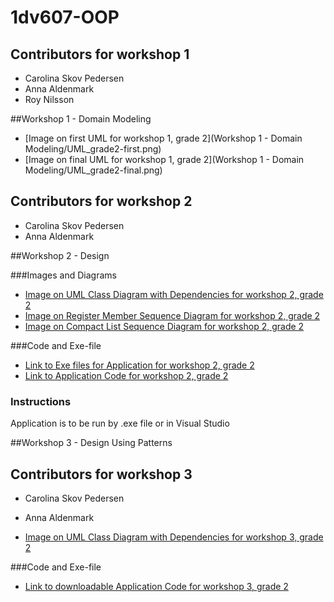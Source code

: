 # 1dv607-OOP


## Contributors for workshop 1
* Carolina Skov Pedersen
* Anna Aldenmark
* Roy Nilsson

##Workshop 1 - Domain Modeling
* [Image on first UML for workshop 1, grade 2](Workshop 1 - Domain Modeling/UML_grade2-first.png)
* [Image on final UML for workshop 1, grade 2](Workshop 1 - Domain Modeling/UML_grade2-final.png)

## Contributors for workshop 2
* Carolina Skov Pedersen
* Anna Aldenmark

##Workshop 2 - Design

###Images and Diagrams
* [Image on UML Class Diagram with Dependencies for workshop 2, grade 2](https://github.com/cs222wa/1DV607-Workshops/blob/master/Workshop%202%20-%20Design/Diagrams/ClassDiagram%20-%20final.pdf)
*  [Image on Register Member Sequence Diagram for workshop 2, grade 2](https://github.com/cs222wa/1DV607-Workshops/blob/master/Workshop%202%20-%20Design/Diagrams/Register%20Member%20Sequence.jpg)
* [Image on Compact List Sequence Diagram for workshop 2, grade 2](https://github.com/cs222wa/1DV607-Workshops/blob/master/Workshop%202%20-%20Design/Diagrams/Compact%20List%20Sequence.jpg)

###Code and Exe-file
* [Link to Exe files for Application for workshop 2, grade 2](https://github.com/cs222wa/1DV607-Workshops/blob/master/Workshop%202%20-%20Design/Workshop/bin/Debug/Workshop.exe)
* [Link to Application Code for workshop 2, grade 2](https://github.com/cs222wa/1DV607-Workshops/tree/master/Workshop%202%20-%20Design/Workshop)

### Instructions
Application is to be run by .exe file or in Visual Studio

##Workshop 3 - Design Using Patterns

## Contributors for workshop 3
* Carolina Skov Pedersen
* Anna Aldenmark

* [Image on UML Class Diagram with Dependencies for workshop 3, grade 2](https://github.com/cs222wa/1DV607-Workshops/blob/master/Workshop%203%20-%20Design%20Using%20Patterns/Class%20diagram.png)

###Code and Exe-file
* [Link to downloadable Application Code for workshop 3, grade 2](https://github.com/cs222wa/1DV607-Workshops/archive/3.0.zip)
